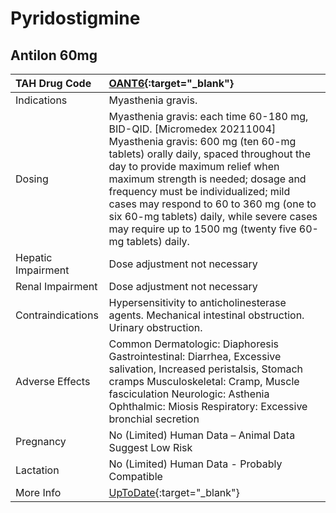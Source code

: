 # Pyridostigmine

## Antilon 60mg

| TAH Drug Code      | [OANT6](https://www.tahsda.org.tw/drugs/hissearch.php?drug_code=OANT6){:target="_blank"}                                                                                                                                                                                                                                                                                                                                      |
|:-------------------|:------------------------------------------------------------------------------------------------------------------------------------------------------------------------------------------------------------------------------------------------------------------------------------------------------------------------------------------------------------------------------------------------------------------------------|
| Indications        | Myasthenia gravis.                                                                                                                                                                                                                                                                                                                                                                                                            |
| Dosing             | Myasthenia gravis: each time 60-180 mg, BID-QID. [Micromedex 20211004] Myasthenia gravis: 600 mg (ten 60-mg tablets) orally daily, spaced throughout the day to provide maximum relief when maximum strength is needed; dosage and frequency must be individualized; mild cases may respond to 60 to 360 mg (one to six 60-mg tablets) daily, while severe cases may require up to 1500 mg (twenty five 60-mg tablets) daily. |
| Hepatic Impairment | Dose adjustment not necessary                                                                                                                                                                                                                                                                                                                                                                                                 |
| Renal Impairment   | Dose adjustment not necessary                                                                                                                                                                                                                                                                                                                                                                                                 |
| Contraindications  | Hypersensitivity to anticholinesterase agents. Mechanical intestinal obstruction. Urinary obstruction.                                                                                                                                                                                                                                                                                                                        |
| Adverse Effects    | Common Dermatologic: Diaphoresis Gastrointestinal: Diarrhea, Excessive salivation, Increased peristalsis, Stomach cramps Musculoskeletal: Cramp, Muscle fasciculation Neurologic: Asthenia Ophthalmic: Miosis Respiratory: Excessive bronchial secretion                                                                                                                                                                      |
| Pregnancy          | No (Limited) Human Data – Animal Data Suggest Low Risk                                                                                                                                                                                                                                                                                                                                                                        |
| Lactation          | No (Limited) Human Data - Probably Compatible                                                                                                                                                                                                                                                                                                                                                                                 |
| More Info          | [UpToDate](https://www.uptodate.com/contents/pyridostigmine-drug-information){:target="_blank"}                                                                                                                                                                                                                                                                                                                               |

